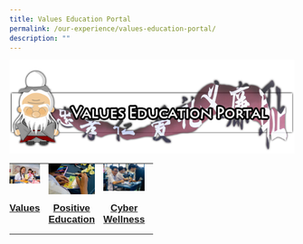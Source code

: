 ```yaml
---
title: Values Education Portal
permalink: /our-experience/values-education-portal/
description: ""
---
```

![values_logo3.png](/images/valueslogo3.png)  
  

<table style="margin-top: auto; margin-right: 0px !important; margin-bottom: auto; margin-left: auto; outline: 0px; padding: 0px; box-sizing: border-box; border-collapse: collapse; clear: both; border: 0px !important; table-layout: fixed; width: 700px; height: auto !important; color: rgb(0, 0, 0); font-family: Raleway, sans-serif; font-size: 17px; font-style: normal; font-variant-ligatures: normal; font-variant-caps: normal; font-weight: 400; letter-spacing: normal; orphans: 2; text-transform: none; white-space: normal; widows: 2; word-spacing: 0px; -webkit-text-stroke-width: 0px; text-decoration-thickness: initial; text-decoration-style: initial; text-decoration-color: initial; text-align: center;" class="ive_eobj_center ives_tab_kosong"><tbody style="margin: 0px; outline: 0px; padding: 0px; box-sizing: border-box;"><tr style="margin: 0px; outline: 0px; padding: 0px; box-sizing: border-box;"><td style="margin: 0px; outline: 0px; padding: 0px 15px 15px 0px; box-sizing: border-box; vertical-align: top; width: 60px;"><img style="margin: 0px 10px 0px 0px; outline: 0px; padding: 0px; box-sizing: border-box; float: left; cursor: pointer; max-width: 100%; height: auto !important;" class="ive_eobj_left ive_clickable" alt="00_Main01.jpg" src="/images/00_Main01.jpg"></td><td style="margin: 0px; outline: 0px; padding: 0px 15px 15px 0px; box-sizing: border-box; vertical-align: top; width: 60px;"><img style="margin: 0px 10px 0px 0px; outline: 0px; padding: 0px; box-sizing: border-box; float: left; cursor: pointer; max-width: 100%; height: auto !important;" class="ive_eobj_left ive_clickable" alt="00_Main02.jpg" src="/images/00_Main02.jpg"><br style="margin: 0px; outline: 0px; padding: 0px; box-sizing: border-box;"></td><td style="margin: 0px; outline: 0px; padding: 0px 15px 15px 0px; box-sizing: border-box; vertical-align: top; width: 60px;"><img style="margin: 0px 10px 0px 0px; outline: 0px; padding: 0px; box-sizing: border-box; float: left; cursor: pointer; max-width: 100%; height: auto !important;" class="ive_eobj_left ive_clickable" alt="00_Main03.jpg" src="/images/00_Main03.jpg"></td></tr><tr style="margin: 0px; outline: 0px; padding: 0px; box-sizing: border-box;"><td style="margin: 0px; outline: 0px; padding: 0px 15px 15px 0px; box-sizing: border-box; vertical-align: top; text-align: center; width: 60px;"><b style="margin: 0px; outline: 0px; padding: 0px; box-sizing: border-box;"><a style="margin: 0px; outline: 0px; padding: 0px; box-sizing: border-box; cursor: pointer;" target="" href="/our-partners/values-education-portal/values/">Values</a></b></td><td style="margin: 0px; outline: 0px; padding: 0px 15px 15px 0px; box-sizing: border-box; vertical-align: top; text-align: center; width: 60px;"><b style="margin: 0px; outline: 0px; padding: 0px; box-sizing: border-box;"><a style="margin: 0px; outline: 0px; padding: 0px; box-sizing: border-box; cursor: pointer;" target="" href="/our-partners/values-education-portal/positive-education/">Positive Education</a></b></td><td style="margin: 0px; outline: 0px; padding: 0px 15px 15px 0px; box-sizing: border-box; vertical-align: top; text-align: center; width: 60px;"><b style="margin: 0px; outline: 0px; padding: 0px; box-sizing: border-box;"><a style="margin: 0px; outline: 0px; padding: 0px; box-sizing: border-box; cursor: pointer;" target="" href="/our-partners/values-education-portal/cyber-wellness/">Cyber Wellness</a></b></td></tr></tbody></table>